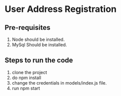 # User Address Registration

## Pre-requisites
1. Node should be installed.
2. MySql Should be installed.

## Steps to run the code
1. clone the project
2. do npm install
3. change the credentials in models/index.js file.
4. run npm start
